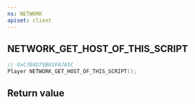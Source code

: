 ```yaml
---
ns: NETWORK
apiset: client
---
```

## NETWORK_GET_HOST_OF_THIS_SCRIPT

```c
// 0xC7B4D79B01FA7A5C
Player NETWORK_GET_HOST_OF_THIS_SCRIPT();
```



## Return value

